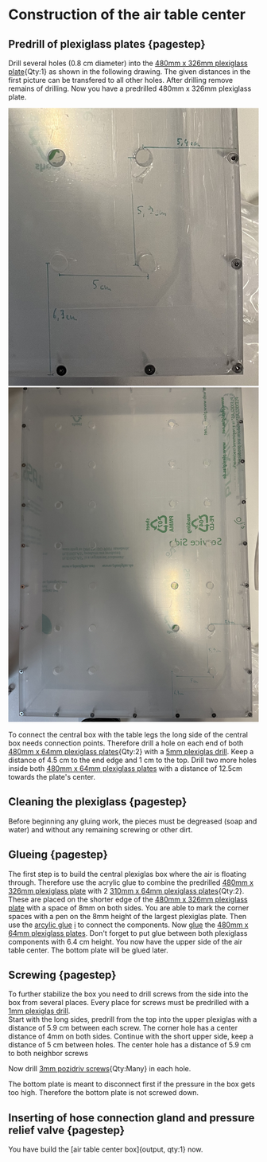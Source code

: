 # Construction of the air table center

## Predrill of plexiglass plates {pagestep}

Drill several holes (0.8 cm diameter) into the [480mm x 326mm plexiglass plate](plexiglass.yml#480x326pg){Qty:1} as shown in the following drawing. The given distances in the first picture can be transfered to all other holes.
 After drilling remove remains of drilling. Now you have a predrilled 480mm x 326mm plexiglass plate. 

![](images/Top_plexiglas_drill_distances.jpeg)
![](images/Top_plexiglas_drill_distances_all001.jpeg)


To connect the central box with the table legs the long side of the central box needs connection points. 
Therefore drill a hole on each end of both [480mm x 64mm plexiglass plates](plexiglass.yml#480x64pg){Qty:2} with a [5mm plexiglas drill](tools.yml#1mmdrill). Keep a distance of 4.5 cm to the end edge and 1 cm to the top. Drill two more holes inside both [480mm x 64mm plexiglass plates](plexiglass.yml#480x64pg) with a distance of 12.5cm towards the plate's center.


## Cleaning the plexiglass {pagestep}

Before beginning any gluing work, the pieces must be degreased (soap and water) and without any remaining screwing or other dirt.

## Glueing {pagestep}

The first step is to build the central plexiglas box where the air is floating through. Therefore use the acrylic glue to combine the predrilled [480mm x 326mm plexiglass plate](plexiglass.yml#480x326pg) with 2 [310mm x 64mm plexiglass plates](plexiglass.yml#310x64pg){Qty:2}. These are placed on the shorter edge of the [480mm x 326mm plexiglass plate](plexiglass.yml#480x326pg) with a space of 8mm on both sides. You are able to mark the corner spaces with a pen on the 8mm height of the largest plexiglas plate. Then use the [arcylic glue](tools.yml#acrifix_192) [i](glueingadvise.md) to connect the components. Now [glue](tools.yml#acrifix_192) the [480mm x 64mm plexiglass plates](plexiglass.yml#480x64pg). Don't forget to put glue between both plexiglass components with 6.4 cm height. You now have the upper side of the air table center. The bottom plate will be glued later.

## Screwing {pagestep}

To further stabilize the box you need to drill screws from the side into the box from several places. Every place for screws must be predrilled with a [1mm plexiglas drill](tools.yml#1mmdrill).  
Start with the long sides, predrill from the top into the upper plexiglas with a distance of 5.9 cm between each screw. The corner hole has a center distance of 4mm on both sides. Continue with the short upper side, keep a distance of 5 cm between holes. The center hole has a distance of 5.9 cm to both neighbor screws

Now drill [3mm pozidriv screws](screws.yml#3mm_pozidriv){Qty:Many} in each hole.

The bottom plate is meant to disconnect first if the pressure in the box gets too high. Therefore the bottom plate is not screwed down.

## Inserting of hose connection gland and pressure relief valve {pagestep}








You have build the [air table center box]{output, qty:1} now.


